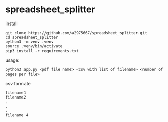 # spreadsheet_splitter
install
```
git clone https://github.com/a2975667/spreadsheet_splitter.git
cd spreadsheet_splitter
python3 -m venv .venv
source .venv/bin/activate
pip3 install -r requirements.txt
```

usage:
```
python3 app.py <pdf file name> <csv with list of filename> <number of pages per file>
```

csv formate
```
filename1
filename2
.
.
.
filename 4
```



